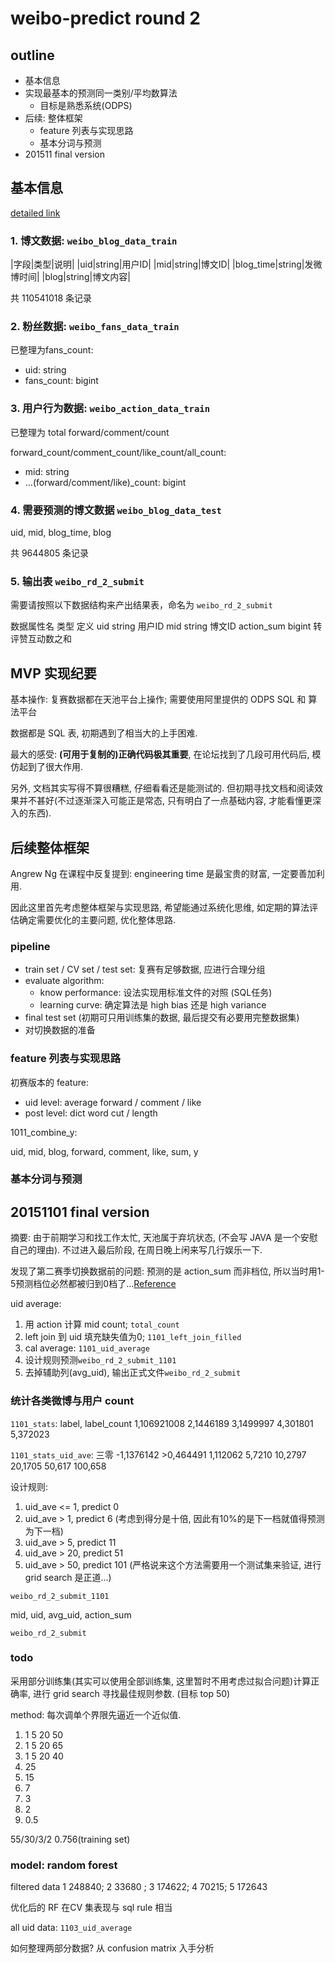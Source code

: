 # weibo-predict round 2

## outline

- 基本信息
- 实现最基本的预测同一类别/平均数算法
  - 目标是熟悉系统(ODPS)
- 后续: 整体框架
  - feature 列表与实现思路
  - 基本分词与预测
- 201511 final version

## 基本信息

[detailed link](http://tianchi.aliyun.com/competition/information.htm?spm=5176.100071.5678.2.25q5Wa&raceId=5)

### 1. 博文数据: `weibo_blog_data_train`

|字段|类型|说明|
|uid|string|用户ID|
|mid|string|博文ID|
|blog_time|string|发微博时间|
|blog|string|博文内容|

共 110541018 条记录

### 2. 粉丝数据: `weibo_fans_data_train`

已整理为fans_count:

- uid: string
- fans_count: bigint

### 3. 用户行为数据: `weibo_action_data_train`  

已整理为 total forward/comment/count

forward\_count/comment\_count/like\_count/all\_count:

- mid: string
- ...(forward/comment/like)_count: bigint

### 4. 需要预测的博文数据 `weibo_blog_data_test`

uid, mid, blog_time, blog

共 9644805 条记录

### 5. 输出表 `weibo_rd_2_submit`

需要请按照以下数据结构来产出结果表，命名为 `weibo_rd_2_submit`

数据属性名 类型 定义
uid string 用户ID
mid string 博文ID
action_sum bigint 转评赞互动数之和

## MVP 实现纪要

基本操作: 复赛数据都在天池平台上操作; 需要使用阿里提供的 ODPS SQL 和 算法平台

数据都是 SQL 表, 初期遇到了相当大的上手困难.

最大的感受: **(可用于复制的)正确代码极其重要**, 在论坛找到了几段可用代码后, 模仿起到了很大作用.

另外, 文档其实写得不算很糟糕, 仔细看看还是能测试的. 但初期寻找文档和阅读效果并不甚好(不过逐渐深入可能正是常态, 只有明白了一点基础内容, 才能看懂更深入的东西).

## 后续整体框架

Angrew Ng 在课程中反复提到: engineering time 是最宝贵的财富, 一定要善加利用.

因此这里首先考虑整体框架与实现思路, 希望能通过系统化思维, 如定期的算法评估确定需要优化的主要问题, 优化整体思路.

### pipeline

- train set / CV set / test set: 复赛有足够数据, 应进行合理分组
- evaluate algorithm: 
  - know performance: 设法实现用标准文件的对照 (SQL任务)
  - learning curve: 确定算法是 high bias 还是 high variance
- final test set (初期可只用训练集的数据, 最后提交有必要用完整数据集)
- 对切换数据的准备

### feature 列表与实现思路

初赛版本的 feature: 

- uid level: average forward / comment / like
- post level: dict word cut / length

1011\_combine\_y:

uid, mid, blog, forward, comment, like, sum, y

### 基本分词与预测

## 20151101 final version

摘要: 由于前期学习和找工作太忙, 天池属于弃坑状态, (不会写 JAVA 是一个安慰自己的理由). 不过进入最后阶段, 在周日晚上闲来写几行娱乐一下.

发现了第二赛季切换数据前的问题: 预测的是 action_sum 而非档位, 所以当时用1-5预测档位必然都被归到0档了...[Reference](http://bbs.aliyun.com/read/259533.html?spm=5176.bbsl254.0.0.Ax4a32)

uid average: 

1. 用 action 计算 mid count; `total_count`
2. left join 到 uid 填充缺失值为0; `1101_left_join_filled`
3. cal average: `1101_uid_average`
4. 设计规则预测`weibo_rd_2_submit_1101`
5. 去掉辅助列(avg_uid), 输出正式文件`weibo_rd_2_submit`

### 统计各类微博与用户 count
`1101_stats`:
label, label_count
1,106921008
2,1446189
3,1499997
4,301801
5,372023

`1101_stats_uid_ave`:
三零 -1,1376142
\>0,464491
1,112062
5,7210
10,2797
20,1705
50,617
100,658

设计规则:

1. uid_ave <= 1, predict 0
2. uid_ave > 1, predict 6 (考虑到得分是十倍, 因此有10%的是下一档就值得预测为下一档)
3. uid_ave > 5, predict 11
4. uid_ave > 20, predict 51
5. uid_ave > 50, predict 101
(严格说来这个方法需要用一个测试集来验证, 进行 grid search 是正道...)

`weibo_rd_2_submit_1101`

mid, uid, avg\_uid, action\_sum

`weibo_rd_2_submit`

### todo

采用部分训练集(其实可以使用全部训练集, 这里暂时不用考虑过拟合问题)计算正确率, 进行 grid search 寻找最佳规则参数. (目标 top 50)

method: 每次调单个界限先逼近一个近似值.

1. 1 5 20 50
2. 1 5 20 65
3. 1 5 20 40
4. 25
5. 15
6. 7
7. 3
8. 2
9. 0.5

55/30/3/2 0.756(training set)


### model: random forest

filtered data
1 248840; 2 33680 ; 3 174622; 4 70215; 5 172643

优化后的 RF 在CV 集表现与 sql rule 相当

all uid data: `1103_uid_average`

如何整理两部分数据? 从 confusion matrix 入手分析